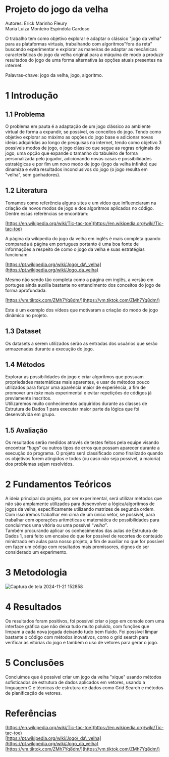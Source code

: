 # Projeto do jogo da velha

Autores: Erick Marinho Fleury  
	  Maria Luiza Monteiro Espindola Cardoso

O trabalho tem como objetivo explorar e adaptar o clássico "jogo da velha" para as plataformas virtuais, trabalhando com algoritmos"fora da reta" buscando experimentar e explorar as maneiras de adaptar as mecânicas características do jogo da velha original para a máquina de modo a produzir resultados do jogo de uma forma alternativa às opções atuais presentes na internet.

Palavras-chave: jogo da velha, jogo, algoritmo.

# 1 Introdução

## 1.1 Problema

O problema em pauta é a adaptação de um jogo clássico ao ambiente virtual de forma a expandir, se possível, os conceitos do jogo. Tendo como objetivo explorar ao máximo as opções do jogo base e adicionar novas ideias adquiridas ao longo de pesquisas na internet, tendo como objetivo 3 possíveis modos de jogo, o jogo clássico que segue as regras originais do jogo, uma opção que expande o tamanho do tabuleiro de forma personalizada pelo jogador, adicionando novas casas e possibilidades estratégicas e por fim um novo modo de jogo (jogo da velha infinito) que dinamiza e evita resultados inconclusivos do jogo (o jogo resulta em "velha", sem ganhadores).

## 1.2 Literatura

Tomamos como referência alguns sites e um vídeo que influenciaram na criação de novos modos de jogo e dos algoritmos aplicados no código. Dentre essas referências se encontram:

[https://en.wikipedia.org/wiki/Tic-tac-toe](https://en.wikipedia.org/wiki/Tic-tac-toe)

A página da wikipedia do jogo da velha em inglês é mais completa quando comparada à página em portugues portanto é uma boa fonte de informações a respeito de como o jogo da velha e suas estratégias funcionam.

[https://pt.wikipedia.org/wiki/Jogo\_da\_velha](https://pt.wikipedia.org/wiki/Jogo_da_velha)

Mesmo não sendo tão completa como a página em inglês, a versão em portuges ainda auxilia bastante no entendimento dos conceitos do jogo de forma aprofundada.

[https://vm.tiktok.com/ZMh7Yq8dm/](https://vm.tiktok.com/ZMh7Yq8dm/)

Este é um exemplo dos vídeos que motivaram a criação do modo de jogo dinâmico no projeto.

## 1.3 Dataset

Os datasets a serem utilizados serão as entradas dos usuários que serão armazenadas durante a execução do jogo.

## 1.4 Métodos

Explorar as possibilidades do jogo e criar algoritmos que possuam propriedades matemáticas mais aparentes, e usar de métodos pouco utilizados para forçar uma aparência maior de experiência, a fim de promover um *take* mais experimental e evitar repetições de códigos já previamente inscritos.  
Utilizaremos muito conhecimentos adquiridos durante as classes de Estrutura de Dados 1 para executar maior parte da lógica que foi desenvolvida em grupo.

## 1.5 Avaliação

Os resultados serão medidos através de testes feitos pela equipe visando encontrar “*bugs*” ou outros tipos de erros que possam aparecer durante a execução do programa. O projeto será classificado como finalizado quando os objetivos forem atingidos e todos (ou caso não seja possível, a maioria) dos problemas sejam resolvidos.

# 2 Fundamentos Teóricos

A ideia principal do projeto, por ser experimental, será utilizar métodos que não são amplamente utilizados para desenvolver a lógica/algoritmos de jogos da velha, especificamente utilizando matrizes de segunda ordem. Com isso iremos trabalhar em cima de um único vetor, se possível, para trabalhar com operações aritméticas e matemática de possibilidades para concluirmos uma vitória ou uma possível “*velha”*.   
	Também procurando aplicar os conhecimentos das aulas de Estrutura de Dados 1, será feito um encaixe do que for possível de recortes do conteúdo ministrado em aulas para nosso projeto, a fim de auxiliar no que for possível em fazer um código com resultados mais promissores, dignos de ser considerado um experimento.

# 3 Metodologia

![Captura de tela 2024-11-21 152858](https://github.com/user-attachments/assets/8081fba0-0e8e-4633-b5ea-4a6d545ac7d3)


# 4 Resultados

Os resultados foram positivos, foi possível criar o jogo em console com uma interface gráfica que não deixa tudo muito poluído, com funções que limpam a cada nova jogada deixando tudo bem fluido. Foi possível limpar bastante o código com métodos inovativos, como o grid search para verificar as vitórias do jogo e também o uso de vetores para gerar o jogo.

# 5 Conclusões

Concluímos que é possível criar um jogo da velha "xique" usando métodos sofisticados de estrutura de dados aplicados em vetores, usando a linguagem C e técnicas de estrutura de dados como Grid Search e métodos de planificação de vetores.

# Referências

[https://en.wikipedia.org/wiki/Tic-tac-toe](https://en.wikipedia.org/wiki/Tic-tac-toe)  
[https://pt.wikipedia.org/wiki/Jogo\_da\_velha](https://pt.wikipedia.org/wiki/Jogo_da_velha)  
[https://vm.tiktok.com/ZMh7Yq8dm/](https://vm.tiktok.com/ZMh7Yq8dm/)
